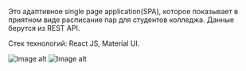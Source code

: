 Это адаптивное single page application(SPA), которое показывает в приятном виде расписание пар для студентов колледжа.
Данные берутся из REST API.

Стек технологий: React JS, Material UI.

![Image alt](https://github.com/Alex/Photos/raw/main/TimetablePhoto.png)
![Image alt](https://github.com/Alex/Photos/raw/main/TimetablePhotoMobile.png)


